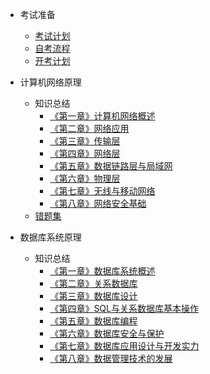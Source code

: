 - 考试准备

  - [考试计划](/docs/考试准备/课程安排.md)
  - [自考流程](https://learning-materials.oss-cn-guangzhou.aliyuncs.com/2020%E5%B9%B4%E8%87%AA%E8%80%83%E6%B5%81%E7%A8%8B.pdf)
  - [开考计划](https://learning-materials.oss-cn-guangzhou.aliyuncs.com/2021%E4%B8%93%E5%8D%87%E6%9C%AC%E5%BC%80%E8%80%83%E8%AE%A1%E5%88%92.pdf)

- 计算机网络原理

  - 知识总结
    - [《第一章》计算机网络概述](/docs/课程备考/计算机网络原理/知识总结/《第一章》计算机网络概述.md)
    - [《第二章》网络应用](/docs/课程备考/计算机网络原理/知识总结/《第二章》网络应用.md)
    - [《第三章》传输层](/docs/课程备考/计算机网络原理/知识总结/《第三章》传输层.md)
    - [《第四章》网络层](/docs/课程备考/计算机网络原理/知识总结/《第四章》网络层.md)
    - [《第五章》数据链路层与局域网](/docs/课程备考/计算机网络原理/知识总结/《第五章》数据链路层与局域网.md)
    - [《第六章》物理层](/docs/课程备考/计算机网络原理/知识总结/《第六章》物理层.md)
    - [《第七章》无线与移动网络](/docs/课程备考/计算机网络原理/知识总结/《第七章》无线与移动网络.md)
    - [《第八章》网络安全基础](/docs/课程备考/计算机网络原理/知识总结/《第八章》网络安全基础.md)
  -  [错题集](/docs/课程备考/计算机网络原理/错题集.md)

- 数据库系统原理
  
  - 知识总结
    - [《第一章》数据库系统概述](/docs/课程备考/数据库系统原理/知识总结/《第一章》数据库系统概述.md)
    - [《第二章》关系数据库](/docs/课程备考/数据库系统原理/知识总结/《第二章》关系数据库.md)
    - [《第三章》数据库设计](/docs/课程备考/数据库系统原理/知识总结/《第三章》数据库设计.md)
    - [《第四章》SQL与关系数据库基本操作](/docs/课程备考/数据库系统原理/知识总结/《第四章》SQL与关系数据库基本操作.md)
    - [《第五章》数据库编程](/docs/课程备考/数据库系统原理/知识总结/《第五章》数据库编程.md)
    - [《第六章》数据库安全与保护](/docs/课程备考/数据库系统原理/知识总结/《第六章》数据库安全与保护.md)
    - [《第七章》数据库应用设计与开发实力](/docs/课程备考/数据库系统原理/知识总结/《第七章》数据库应用设计与开发实力.md)
    - [《第八章》数据管理技术的发展](/docs/课程备考/数据库系统原理/知识总结/《第八章》数据管理技术的发展.md)
